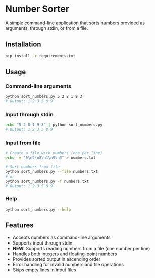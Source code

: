 # Number Sorter

A simple command-line application that sorts numbers provided as arguments, through stdin, or from a file.

## Installation

```bash
pip install -r requirements.txt
```

## Usage

### Command-line arguments
```bash
python sort_numbers.py 5 2 8 1 9 3
# Output: 1 2 3 5 8 9
```

### Input through stdin
```bash
echo "5 2 8 1 9 3" | python sort_numbers.py
# Output: 1 2 3 5 8 9
```

### Input from file
```bash
# Create a file with numbers (one per line)
echo -e "5\n2\n8\n1\n9\n3" > numbers.txt

# Sort numbers from file
python sort_numbers.py --file numbers.txt
# or
python sort_numbers.py -f numbers.txt
# Output: 1 2 3 5 8 9
```

### Help
```bash
python sort_numbers.py --help
```

## Features

- Accepts numbers as command-line arguments
- Supports input through stdin
- **NEW:** Supports reading numbers from a file (one number per line)
- Handles both integers and floating-point numbers
- Provides sorted output in ascending order
- Error handling for invalid numbers and file operations
- Skips empty lines in input files
